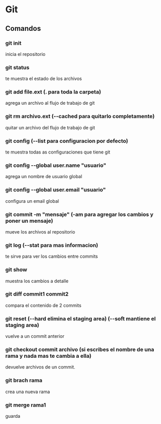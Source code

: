# Git

## Comandos

### git init

inicia el repositorio

### git status

te muestra el estado de los archivos

### git add file.ext (. para toda la carpeta)

agrega un archivo al flujo de trabajo de git

### git rm archivo.ext (--cached para quitarlo completamente)

quitar un archivo del flujo de trabajo de git

### git config  (--list para configuracion por defecto)

te muestra todas as configuraciones que tiene git

### git config --global user.name "usuario"

agrega un nombre de usuario global

### git config --global user.email "usuario"

configura un email global

### git commit -m "mensaje" (-am para agregar los cambios y poner un mensaje)

mueve los archivos al repositorio

### git log (--stat para mas informacion)

te sirve para ver los cambios entre commits

### git show

muestra los cambios a detalle

### git diff commit1 commit2

compara el contenido de 2 commits

### git reset (--hard elimina el staging area) (--soft mantiene el staging area)

vuelve a un commit anterior

### git checkout commit archivo (si escribes el nombre de una rama y nada mas te cambia a ella)

devuelve archivos de un commit.

### git brach rama

crea una nueva rama

### git merge rama1

guarda

